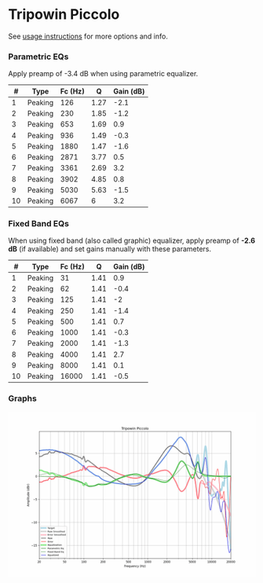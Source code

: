 # Tripowin Piccolo
See [usage instructions](https://github.com/jaakkopasanen/AutoEq#usage) for more options and info.

### Parametric EQs
Apply preamp of -3.4 dB when using parametric equalizer.

|   # | Type    |   Fc (Hz) |    Q |   Gain (dB) |
|-----|---------|-----------|------|-------------|
|   1 | Peaking |       126 | 1.27 |        -2.1 |
|   2 | Peaking |       230 | 1.85 |        -1.2 |
|   3 | Peaking |       653 | 1.69 |         0.9 |
|   4 | Peaking |       936 | 1.49 |        -0.3 |
|   5 | Peaking |      1880 | 1.47 |        -1.6 |
|   6 | Peaking |      2871 | 3.77 |         0.5 |
|   7 | Peaking |      3361 | 2.69 |         3.2 |
|   8 | Peaking |      3902 | 4.85 |         0.8 |
|   9 | Peaking |      5030 | 5.63 |        -1.5 |
|  10 | Peaking |      6067 | 6    |         3.2 |

### Fixed Band EQs
When using fixed band (also called graphic) equalizer, apply preamp of **-2.6 dB** (if available) and set gains manually with these parameters.

|   # | Type    |   Fc (Hz) |    Q |   Gain (dB) |
|-----|---------|-----------|------|-------------|
|   1 | Peaking |        31 | 1.41 |         0.9 |
|   2 | Peaking |        62 | 1.41 |        -0.4 |
|   3 | Peaking |       125 | 1.41 |        -2   |
|   4 | Peaking |       250 | 1.41 |        -1.4 |
|   5 | Peaking |       500 | 1.41 |         0.7 |
|   6 | Peaking |      1000 | 1.41 |        -0.3 |
|   7 | Peaking |      2000 | 1.41 |        -1.3 |
|   8 | Peaking |      4000 | 1.41 |         2.7 |
|   9 | Peaking |      8000 | 1.41 |         0.1 |
|  10 | Peaking |     16000 | 1.41 |        -0.5 |

### Graphs
![](./Tripowin%20Piccolo.png)
